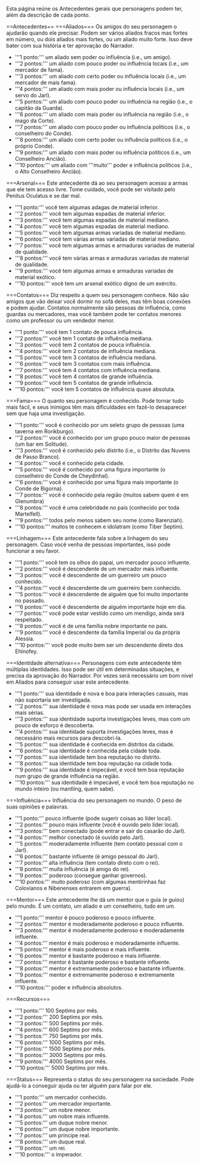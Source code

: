 <!-- TITLE: Antecedentes -->
<!-- SUBTITLE: Detalhes da vida passada do personagem -->

Esta página reúne os Antecedentes gerais que personagens podem ter, além da descrição de cada ponto.

==Antecedentes==
===Aliados===
Os amigos do seu personagem o ajudarão quando ele precisar. Podem ser vários aliados fracos mas fortes em número, ou dois aliados mais fortes, ou um aliado muito forte. Isso deve bater com sua história e ter aprovação do Narrador.
* '''1 ponto:''' um aliado sem poder ou influência (i.e., um amigo).
* '''2 pontos:''' um aliado com pouco poder ou influência locais (i.e., um mercador de fama).
* '''3 pontos:''' um aliado com certo poder ou influência locais (i.e., um mercador de mais fama).
* '''4 pontos:''' um aliado com mais poder ou influência locais (i.e., um servo do Jarl).
* '''5 pontos:''' um aliado com pouco poder ou influência na região (i.e., o capitão da Guarda).
* '''6 pontos:''' um aliado com mais poder ou influência na região (i.e., o mago da Corte).
* '''7 pontos:''' um aliado com pouco poder ou influência políticos (i.e., o conselheiro do Conde).
* '''8 pontos:''' um aliado com certo poder ou influência políticos (i.e., o próprio Conde).
* '''9 pontos:''' um aliado com mais poder ou influência políticos (i.e., um Conselheiro Ancião).
* '''10 pontos:''' um aliado com '''muito''' poder e influência políticos (i.e., o Alto Conselheiro Ancião).

===Arsenal===
Este antecedente dá ao seu personagem acesso a armas que ele tem acesso livre. Tome cuidado, você pode ser visitado pelo Penitus Oculatus e se dar mal.
* '''1 ponto:''' você tem algumas adagas de material inferior.
* '''2 pontos:''' você tem algumas espadas de material inferior.
* '''3 pontos:''' você tem algumas espadas de material mediano.
* '''4 pontos:''' você tem algumas espadas de material mediano.
* '''5 pontos:''' você tem algumas armas variadas de material mediano.
* '''6 pontos:''' você tem várias armas variadas de material mediano.
* '''7 pontos:''' você tem algumas armas e armaduras variadas de material de qualidade.
* '''8 pontos:''' você tem várias armas e armaduras variadas de material de qualidade.
* '''9 pontos:''' você tem algumas armas e armaduras variadas de material exótico.
* '''10 pontos:''' você tem um arsenal exótico digno de um exército.

===Contatos===
Diz respeito a quem seu personagem conhece. Não são amigos que vão deixar você dormir no sofá deles, mas têm boas conexões e podem ajudar. Contatos normalmente são pessoas de influência, como guardas ou mercadores, mas você também pode ter contatos menores como um professor ou um vendedor menor.
* '''1 ponto:''' você tem 1 contato de pouca influência.
* '''2 pontos:''' você tem 1 contato de influência mediana.
* '''3 pontos:''' você tem 2 contatos de pouca influência.
* '''4 pontos:''' você tem 2 contatos de influência mediana.
* '''5 pontos:''' você tem 3 contatos de influência mediana.
* '''6 pontos:''' você tem 3 contatos com mais influência.
* '''7 pontos:''' você tem 4 contatos com influência mediana.
* '''8 pontos:''' você tem 4 contatos de grande influência.
* '''9 pontos:''' você tem 5 contatos de grande influência.
* '''10 pontos:''' você tem 5 contatos de influência quase absoluta.

===Fama===
O quanto seu personagem é conhecido. Pode tornar tudo mais fácil, e seus inimigos têm mais dificuldades em fazê-lo desaparecer sem que haja uma investigação.
* '''1 ponto:''' você é conhecido por um seleto grupo de pessoas (uma taverna em Rorikburgo).
* '''2 pontos:''' você é conhecido por um grupo pouco maior de pessoas (um bar em Solitude).
* '''3 pontos:''' você é conhecido pelo distrito (i.e., o Distrito das Nuvens de Passo Branco).
* '''4 pontos:''' você é conhecido pela cidade.
* '''5 pontos:''' você é conhecido por uma figura importante (o conselheiro do Conde de Cheydinhal).
* '''6 pontos:''' você é conhecido por uma figura mais importante (o Conde de Bigorna).
* '''7 pontos:''' você é conhecido pela região (muitos sabem quem é em Glenumbra)
* '''8 pontos:''' você é uma celebridade no país (conhecido por toda Martelfell).
* '''9 pontos:''' todos pelo menos sabem seu nome (como Barenziah).
* '''10 pontos:''' muitos te conhecem e idolatram (como Tiber Septim).

===Linhagem===
Este antecedente fala sobre a linhagem do seu personagem. Caso você venha de pessoas importantes, isso pode funcionar a seu favor.
* '''1 ponto:''' você tem os olhos do papai, um mercador pouco influente.
* '''2 pontos:''' você é descendente de um mercador mais influente.
* '''3 pontos:''' você é descendente de um guerreiro um pouco conhecido.
* '''4 pontos:''' você é descendente de um guerreiro bem conhecido.
* '''5 pontos:''' você é descendente de alguém que foi muito importante no passado.
* '''6 pontos:''' você é descendente de alguém importante hoje em dia.
* '''7 pontos:''' você pode estar vestido como um mendigo, ainda será respeitado.
* '''8 pontos:''' você é de uma família nobre importante no país.
* '''9 pontos:''' você é descendente da família Imperial ou da própria Alessia.
* '''10 pontos:''' você pode muito bem ser um descendente direto dos Ehlnofey.

===Identidade alternativa===
Personagens com este antecedente têm múltiplas identidades. Isso pode ser útil em determinadas situações, e precisa da aprovação do Narrador. Por vezes será necessário um bom nível em Aliados para conseguir usar este antecedente.
* '''1 ponto:''' sua identidade é nova e boa para interações casuais, mas não suportaria ser investigada.
* '''2 pontos:''' sua identidade é nova mas pode ser usada em interações mais sérias.
* '''3 pontos:''' sua identidade suporta investigações leves, mas com um pouco de esforço é descoberta.
* '''4 pontos:''' sua identidade suporta investigações leves, mas é necessário mais recursos para descobri-la.
* '''5 pontos:''' sua identidade é conhecida em distritos da cidade.
* '''6 pontos:''' sua identidade é conhecida pela cidade toda.
* '''7 pontos:''' sua identidade tem boa reputação no distrito.
* '''8 pontos:''' sua identidade tem boa reputação na cidade toda.
* '''9 pontos:''' sua identidade é impecável, e você tem boa reputação num grupo de grande influência na região.
* '''10 pontos:''' sua identidade é impecável, e você tem boa reputação no mundo inteiro (ou mantling, quem sabe).

===Influência===
Influência do seu personagem no mundo. O peso de suas opiniões e palavras.
* '''1 ponto:''' pouco influente (pode sugerir coisas ao líder local).
* '''2 pontos:''' pouco mais influente (você é ouvido pelo líder local).
* '''3 pontos:''' bem conectado (pode entrar e sair do casarão do Jarl).
* '''4 pontos:''' melhor conectado (é ouvido pelo Jarl).
* '''5 pontos:''' moderadamente influente (tem contato pessoal com o Jarl).
* '''6 pontos:''' bastante influente (é amigo pessoal do Jarl).
* '''7 pontos:''' alta influência (tem contato direto com o rei).
* '''8 pontos:''' muita influência (é amigo do rei).
* '''9 pontos:''' poderoso (consegue ganhar governos).
* '''10 pontos:''' muito poderoso (com algumas mentirinhas faz Colovianos e Nibenenses entrarem em guerra).

===Mentor===
Este antecedente lhe dá um mentor que o guia (e guiou) pelo mundo. É um contato, um aliado e um conselheiro, tudo em um.
* '''1 ponto:''' mentor é pouco poderoso e pouco influente.
* '''2 pontos:''' mentor é moderadamente poderoso e pouco influente.
* '''3 pontos:''' mentor é moderadamente poderoso e moderadamente influente.
* '''4 pontos:''' mentor é mais poderoso e moderadamente influente.
* '''5 pontos:''' mentor é mais poderoso e mais influente.
* '''6 pontos:''' mentor é bastante poderoso e mais influente.
* '''7 pontos:''' mentor é bastante poderoso e bastante influente.
* '''8 pontos:''' mentor é extremamente poderoso e bastante influente.
* '''9 pontos:''' mentor é extremamente poderoso e extremamente influente.
* '''10 pontos:''' poder e influência absolutos.

===Recursos===
* '''1 ponto:''' 100 Septims por mês.
* '''2 pontos:''' 200 Septims por mês.
* '''3 pontos:''' 500 Septims por mês.
* '''4 pontos:''' 600 Septims por mês.
* '''5 pontos:''' 750 Septims por mês.
* '''6 pontos:''' 1000 Septims por mês.
* '''7 pontos:''' 1500 Septims por mês.
* '''8 pontos:''' 3000 Septims por mês.
* '''9 pontos:''' 4000 Septims por mês.
* '''10 pontos:''' 5000 Septims por mês.

===Status===
Representa o status do seu personagem na sociedade. Pode ajudá-lo a conseguir ajuda ou ter alguém para falar por ele. 
* '''1 ponto:''' um mercador conhecido.
* '''2 pontos:''' um mercador importante.
* '''3 pontos:''' um nobre menor.
* '''4 pontos:''' um nobre mais influente.
* '''5 pontos:''' um duque nobre menor.
* '''6 pontos:''' um duque nobre importante.
* '''7 pontos:''' um príncipe real.
* '''8 pontos:''' um duque real.
* '''9 pontos:''' um rei.
* '''10 pontos:''' o imperador.
